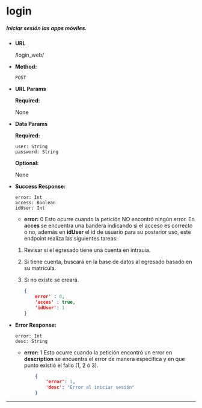 # **login**

##### Iniciar sesión las apps móviles.

* **URL**

  /login_web/

* **Method:**

  `POST`
  
*  **URL Params**

   **Required:**

    None
 
* **Data Params**
    
    **Required:**

    `user: String`  
    `password: String`  

    **Optional:**
    
    None
        
* **Success Response:**

    `error: Int`  
    `access: Boolean`  
    `idUser: Int`  
    
    * **error:** 0
    Esto ocurre cuando la petición NO encontró ningún error. En **acces** se encuentra una bandera indicando si el acceso es correcto o no, además en **idUser** el id de usuario para su posterior uso, este endpoint realiza las siguientes tareas:

    1. Revisar si el egresado tiene una cuenta en intrauia.
    2. Si tiene cuenta, buscará en la base de datos al egresado basado en su matricula.
    3. Si no existe se creará.
    
        ```json
        {
            error' : 0,
            'acces' : true,
            'idUser': 1
        }
        
* **Error Response:** 
    
    `error: Int`  
    `desc: String`

  * **error:** 1
    Esto ocurre cuando la petición encontró un error en  **description** se encuentra el error de manera específica y en que punto existió el fallo (1, 2 ó 3).

    ```json
        {
            'error': 1,
            'desc': "Error al iniciar sesión"
        }
      ```

***